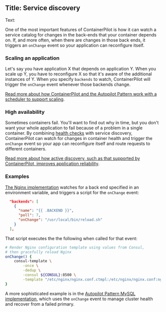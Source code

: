 Title: Service discovery
----
Text:

One of the most important features of ContainerPilot is how it can watch a service catalog for changes in the back-ends that your container depends on. If, and more often, when there are changes in those back ends, it triggers an `onChange` event so your application can reconfigure itself.

### Scaling an application

Let's say you have application X that depends on application Y. When you scale up Y, you have to reconfigure X so that it's aware of the additional instances of Y. When you specify `backends` to watch, ContainerPilot will trigger the `onChange` event whenever those backends change.

[Read more about how ContainerPilot and the Autopilot Pattern work with a scheduler to support scaling](https://www.joyent.com/blog/app-centric-micro-orchestration).

### High availability

Sometimes containers fail. You'll want to find out why in time, but you don't want your whole application to fail because of a problem in a single container. By combining [health checks](/containerpilot/docs/health) with service discovery, ContainerPilot can watch for changes in container health and trigger the `onChange` event so your app can reconfigure itself and route requests to different containers.

[Read more about how active discovery, such as that supported by ContainerPilot, improves application reliability](http://containersummit.io/articles/active-vs-passive-discovery).

### Examples

[The Nginx implementation](https://github.com/autopilotpattern/nginx/blob/master/etc/containerpilot.json) watches for a back end specified in an environment variable, and triggers a script for the `onChange` event:

```json
  "backends": [
    {
      "name": "{{ .BACKEND }}",
      "poll": 7,
      "onChange": "/usr/local/bin/reload.sh"
    }
  ],
```

That script executes the the following when called for that event:

```bash
# Render Nginx configuration template using values from Consul,
# then gracefully reload Nginx
onChange() {
    consul-template \
        -once \
        -dedup \
        -consul ${CONSUL}:8500 \
        -template "/etc/nginx/nginx.conf.ctmpl:/etc/nginx/nginx.conf:nginx -s reload"
}
```

A more sophisticated example is in the [Autopilot Pattern MySQL implementation](https://www.joyent.com/blog/dbaas-simplicity-no-lock-in), which uses the `onChange` event to manage cluster health and recover from a failed primary.